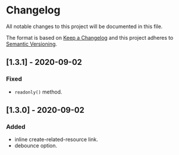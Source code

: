 # Changelog
All notable changes to this project will be documented in this file.

The format is based on [Keep a Changelog](http://keepachangelog.com/en/1.0.0/)
and this project adheres to [Semantic Versioning](http://semver.org/spec/v2.0.0.html).

## [1.3.1] - 2020-09-02
### Fixed
- `readonly()` method.

## [1.3.0] - 2020-09-02
### Added
- inline create-related-resource link.
- debounce option.
